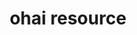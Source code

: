 ---
resource_reference: true
resources_common_guards: true
resources_common_notification: true
resources_common_properties: true
title: ohai resource
resource: ohai
aliases:
- "/resource_ohai.html"
menu:
  infra:
    title: ohai
    identifier: chef_infra/cookbook_reference/resources/ohai ohai
    parent: chef_infra/cookbook_reference/resources
resource_description_list:
- markdown: Use the **ohai** resource to reload the Ohai configuration on a node.
    This allows recipes that change system attributes (like a recipe that adds a user)
    to refer to those attributes later on during the Chef Infra Client run.
syntax_full_code_block: |-
  ohai 'name' do
    plugin      String
    action      Symbol # defaults to :reload if not specified
  end
syntax_properties_list:
syntax_full_properties_list:
- "`ohai` is the resource."
- "`name` is the name given to the resource block."
- "`action` identifies which steps Chef Infra Client will take to bring the node into
  the desired state."
- "`plugin` is the property available to this resource."
actions_list:
  :nothing:
    shortcode: resources_common_actions_nothing.md
  :reload:
    markdown: Reload Ohai Data
properties_list:
- property: plugin
  ruby_type: String
  required: false
  description_list:
  - markdown: Specific Ohai attribute data to reload. This property behaves similar
      to specifying attributes when running Ohai on the command line and takes the
      attribute that you wish to reload instead of the actual plugin name. For instance
      you you can pass `ipaddress` to reload `node['ipaddress']` even though that
      data comes from the `Network` plugin. If this property is not specified, Chef
      Infra Client will reload all plugins.
examples: |
  Reload All Ohai Plugins

  ```ruby
  ohai 'reload' do
    action :reload
  end
  ```

  Reload A Single Ohai Plugin

  ```ruby
  ohai 'reload' do
    plugin 'ipaddress'
    action :reload
  end
  ```

  Reload Ohai after a new user is created

  ```ruby
  ohai 'reload_passwd' do
    action :nothing
    plugin 'etc'
  end

  user 'daemonuser' do
    home '/dev/null'
    shell '/sbin/nologin'
    system true
    notifies :reload, 'ohai[reload_passwd]', :immediately
  end

  ruby_block 'just an example' do
    block do
      # These variables will now have the new values
      puts node['etc']['passwd']['daemonuser']['uid']
      puts node['etc']['passwd']['daemonuser']['gid']
    end
  end
  ```
---